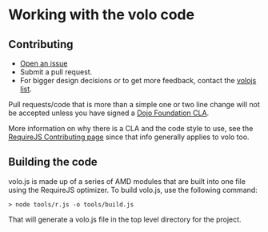 # Working with the volo code

## Contributing

* [Open an issue](https://github.com/volojs/volo/issues)
* Submit a pull request.
* For bigger design decisions or to get more feedback, contact the
[volojs list](http://groups.google.com/group/volojs).

Pull requests/code that is more than a simple one or two line change
will not be accepted unless you have signed a
[Dojo Foundation CLA](http://www.dojofoundation.org/about/cla).

More information on why there is a CLA and the code style to use, see the
[RequireJS Contributing page](requirejs.org/docs/contributing.html) since that
info generally applies to volo too.

## Building the code

volo.js is made up of a series of AMD modules that are built into one file
using the RequireJS optimizer. To build volo.js, use the following command:

    > node tools/r.js -o tools/build.js

That will generate a volo.js file in the top level directory for the project.
